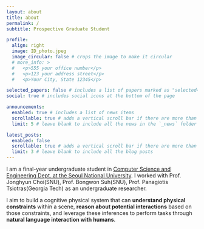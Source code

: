 ```yaml
---
layout: about
title: about
permalink: /
subtitle: Prospective Graduate Student

profile:
  align: right
  image: ID_photo.jpeg
  image_circular: false # crops the image to make it circular
  # more_info: >
  #   <p>555 your office number</p>
  #   <p>123 your address street</p>
  #   <p>Your City, State 12345</p>

selected_papers: false # includes a list of papers marked as "selected={true}"
social: true # includes social icons at the bottom of the page

announcements:
  enabled: true # includes a list of news items
  scrollable: true # adds a vertical scroll bar if there are more than 3 news items
  limit: 5 # leave blank to include all the news in the `_news` folder

latest_posts:
  enabled: false
  scrollable: true # adds a vertical scroll bar if there are more than 3 new posts items
  limit: 3 # leave blank to include all the blog posts
---
```


I am a final-year undergraduate student in [Computer Science and Engineering Dept. at the Seoul National University](https://cse.snu.ac.kr/). I worked with Prof. Jonghyun Choi(SNU), Prof. Bongwon Suh(SNU), Prof. Panagiotis Tsiotras(Georgia Tech) as an undergraduate researcher.

I aim to build a cognitive physical system that can **understand physical constraints** within a scene, **reason about potential interactions** based on those constraints, and leverage these inferences to perform tasks through **natural language interaction with humans**.
